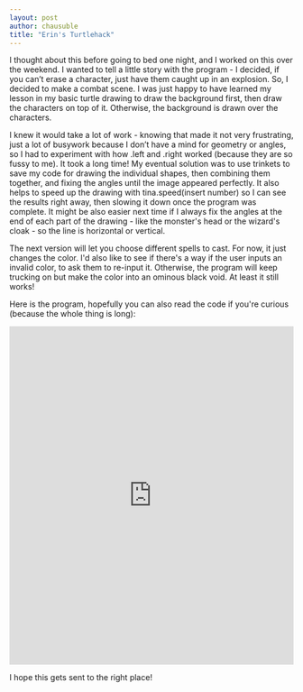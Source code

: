 ```yaml
--- 
layout: post
author: chausuble
title: "Erin's Turtlehack"
---
```


I thought about this before going to bed one night, and I worked on this over the weekend. 
I wanted to tell a little story with the program - I decided, if you can’t erase a character, 
just have them caught up in an explosion. So, I decided to make a combat scene. I was just happy to have learned my lesson
in my basic turtle drawing to draw the background first, then draw the characters on top of it. Otherwise, the background is
drawn over the characters.

I knew it would take a lot of work - knowing that made it not very frustrating, just a lot of busywork because 
I don’t have a mind for geometry or angles, so I had to experiment with how .left and .right worked (because they are so fussy to me). 
It took a long time! My eventual solution was to use trinkets to save my code for drawing the individual shapes, 
then combining them together, and fixing the angles until the image appeared perfectly. It also helps to speed up the drawing
with tina.speed(insert number) so I can see the results right away, then slowing it down once the program was complete.
It might be also easier next time if I always fix the angles at the end of each part of the drawing - like the 
monster's head or the wizard's cloak - so the line is horizontal or vertical.

The next version will let you choose different spells to cast. For now, it just changes the color. I'd also like to see if
there's a way if the user inputs an invalid color, to ask them to re-input it. Otherwise, the program will keep trucking on
but make the color into an ominous black void. At least it still works!

Here is the program, hopefully you can also read the code if you're curious (because the whole thing is long):

<iframe src="https://trinket.io/embed/python/9abddc2520" width="100%" height="600" frameborder="0" marginwidth="0" marginheight="0" allowfullscreen></iframe>

I hope this gets sent to the right place!
